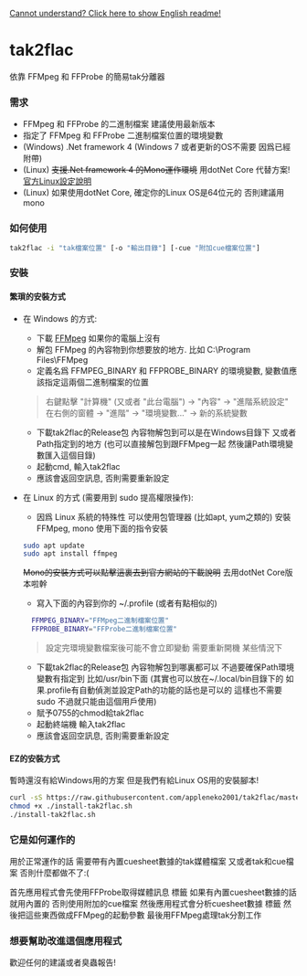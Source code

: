 [Cannot understand? Click here to show English readme!](https://github.com/appleneko2001/tak2flac/blob/master/README.md)

# tak2flac
依靠 FFMpeg 和 FFProbe 的簡易tak分離器

### 需求
* FFMpeg 和 FFProbe 的二進制檔案 建議使用最新版本
* 指定了 FFMpeg 和 FFProbe 二進制檔案位置的環境變數
* (Windows) .Net framework 4 (Windows 7 或者更新的OS不需要 因爲已經附帶)
* (Linux) ~~支援.Net framework 4 的Mono運作環境~~ 用dotNet Core 代替方案! [官方Linux設定說明](https://docs.microsoft.com/dotnet/core/install/linux-package-managers)
* (Linux) 如果使用dotNet Core, 確定你的Linux OS是64位元的 否則建議用mono

### 如何使用
```sh
tak2flac -i "tak檔案位置" [-o "輸出目錄"] [-cue "附加cue檔案位置"]
```

### 安裝
#### 繁瑣的安裝方式
* 在 Windows 的方式:
  * 下載 [FFMpeg](https://ffmpeg.org/download.html) 如果你的電腦上沒有
  * 解包 FFMpeg 的內容物到你想要放的地方. 比如 C:\Program Files\FFMpeg
  * 定義名爲 FFMPEG_BINARY 和 FFPROBE_BINARY 的環境變數, 變數值應該指定這兩個二進制檔案的位置
  > 右鍵點擊 "計算機" (又或者 "此台電腦") -> "內容" -> "進階系統設定" 在右側的窗體 -> "進階" -> "環境變數..." -> 新的系統變數
  * 下載tak2flac的Release包 內容物解包到可以是在Windows目錄下 又或者Path指定到的地方 (也可以直接解包到跟FFMpeg一起 然後讓Path環境變數匯入這個目錄)
  * 起動cmd, 輸入tak2flac
  * 應該會返回空訊息, 否則需要重新設定
 
* 在 Linux 的方式 (需要用到 sudo 提高權限操作): 
  * 因爲 Linux 系統的特殊性 可以使用包管理器 (比如apt, yum之類的) 安裝FFMpeg, mono 使用下面的指令安裝
  ```sh
  sudo apt update
  sudo apt install ffmpeg
  ``` 
  ~~Mono的安裝方式可以點擊這裏去到官方網站的下載說明~~ 去用dotNet Core版本啦幹 
  * 寫入下面的內容到你的 ~/.profile (或者有點相似的)
   ```sh
     FFMPEG_BINARY="FFMpeg二進制檔案位置"
     FFPROBE_BINARY="FFProbe二進制檔案位置"
   ```
  > 設定完環境變數檔案後可能不會立即變動 需要重新開機 某些情況下
  * 下載tak2flac的Release包 內容物解包到哪裏都可以 不過要確保Path環境變數有指定到 比如/usr/bin下面 (其實也可以放在~/.local/bin目錄下的 如果.profile有自動偵測並設定Path的功能的話也是可以的 這樣也不需要 sudo 不過就只能由這個用戶使用)
  * 賦予0755的chmod給tak2flac
  * 起動終端機 輸入tak2flac
  * 應該會返回空訊息, 否則需要重新設定

#### EZ的安裝方式
暫時還沒有給Windows用的方案 但是我們有給Linux OS用的安裝腳本!
```sh
curl -sS https://raw.githubusercontent.com/appleneko2001/tak2flac/master/install-tak2flac.sh > install-tak2flac.sh
chmod +x ./install-tak2flac.sh
./install-tak2flac.sh
```

### 它是如何運作的
用於正常運作的話 需要帶有內置cuesheet數據的tak媒體檔案 又或者tak和cue檔案 否則什麼都做不了:(

首先應用程式會先使用FFProbe取得媒體訊息 標籤 如果有內置cuesheet數據的話就用內置的 否則使用附加的cue檔案
然後應用程式會分析cuesheet數據 標籤 然後把這些東西做成FFMpeg的起動參數 最後用FFMpeg處理tak分割工作

### 想要幫助改進這個應用程式
歡迎任何的建議或者臭蟲報告!
